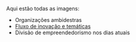 Aqui estão todas as imagens:
  - Organizações ambidestras
  - [Fluxo de inovação e temáticas](/book/img/path-by-field.JPG?raw=true)
  - Divisão de empreendedorismo nos dias atuais

